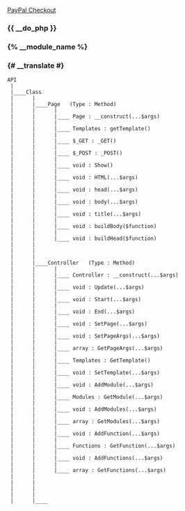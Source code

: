 [PayPal Checkout](https://www.paypal.com/merchantapps/appcenter/acceptpayments/checkout?locale.x=fr_FR&country.x=FR)
### {{ __do_php }}
### {% __module_name %}
### {# __translate #}

    API
     |
     |____Class
     |      |
     |      |____Page   (Type : Method)
     |      |      |
     |      |      |____ Page : __construct(...$args)
     |      |      |
     |      |      |____ Templates : getTemplate()
     |      |      |
     |      |      |____ $_GET : _GET()
     |      |      |
     |      |      |____ $_POST : _POST()
     |      |      |
     |      |      |____ void : Show()
     |      |      |
     |      |      |____ void : HTML(...$args)
     |      |      |
     |      |      |____ void : head(...$args)
     |      |      |
     |      |      |____ void : body(...$args)
     |      |      |
     |      |      |____ void : title(...$args)
     |      |      |
     |      |      |____ void : buildBody($function)
     |      |      |
     |      |      |____ void : buildHead($function)
     |      |
     |      |
     |      |
     |      |____Controller   (Type : Method)
     |      |      |
     |      |      |____ Controller : __construct(...$args)
     |      |      |
     |      |      |____ void : Update(...$args)
     |      |      |
     |      |      |____ void : Start(...$args)
     |      |      |
     |      |      |____ void : End(...$args)
     |      |      |
     |      |      |____ void : SetPage(...$args)
     |      |      |
     |      |      |____ void : SetPageArgs(...$args)
     |      |      |
     |      |      |____ array : GetPageArgs(...$args)
     |      |      |
     |      |      |____ Templates : GetTemplate()
     |      |      |
     |      |      |____ void : SetTemplate(...$args)
     |      |      |
     |      |      |____ void : AddModule(...$args)
     |      |      |
     |      |      |____ Modules : GetModule(...$args)
     |      |      |
     |      |      |____ void : AddModules(...$args)
     |      |      |
     |      |      |____ array : GetModules(...$args)
     |      |      |
     |      |      |____ void : AddFunction(...$args)
     |      |      |
     |      |      |____ Functions : GetFunction(...$args)
     |      |      |
     |      |      |____ void : AddFunctions(...$args)
     |      |      |
     |      |      |____ array : GetFunctions(...$args)
     |      |
     |      |
     |      |
     |      |
     |      |____



     